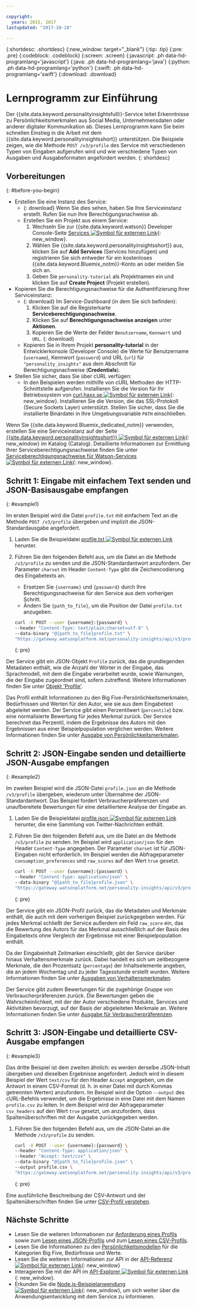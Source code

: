```yaml
---

copyright:
  years: 2015, 2017
lastupdated: "2017-10-18"

---
```


{:shortdesc: .shortdesc}
{:new_window: target="_blank"}
{:tip: .tip}
{:pre: .pre}
{:codeblock: .codeblock}
{:screen: .screen}
{:javascript: .ph data-hd-programlang='javascript'}
{:java: .ph data-hd-programlang='java'}
{:python: .ph data-hd-programlang='python'}
{:swift: .ph data-hd-programlang='swift'}
{:download: .download}

# Lernprogramm zur Einführung

Der {{site.data.keyword.personalityinsightsfull}}-Service leitet Erkenntnisse zu Persönlichkeitsmerkmalen aus Social Media, Unternehmensdaten oder anderer digitaler Kommunikation ab. Dieses Lernprogramm kann Sie beim schnellen Einstieg in die Arbeit mit dem {{site.data.keyword.personalityinsightsshort}} unterstützen. Die Beispiele zeigen, wie die Methode `POST /v3/profile` des Service mit verschiedenen Typen von Eingaben aufgerufen wird und wie verschiedene Typen von Ausgaben und Ausgabeformaten angefordert werden.
{: shortdesc}

## Vorbereitungen
{: #before-you-begin}

- Erstellen Sie eine Instanz des Service:
    - {: download} Wenn Sie dies sehen, haben Sie Ihre Serviceinstanz erstellt. Rufen Sie nun Ihre Berechtigungsnachweise ab.
    - Erstellen Sie ein Projekt aus einem Service:
        1.  Wechseln Sie zur {{site.data.keyword.watson}} Developer Console-Seite [Services ![Symbol für externen Link](../../icons/launch-glyph.svg "Symbol für externen Link")](https://console.{DomainName}/developer/watson/services){: new_window}.
        1.  Wählen Sie {{site.data.keyword.personalityinsightsshort}} aus, klicken Sie auf **Add Services** (Services hinzufügen) und registrieren Sie sich entweder für ein kostenloses {{site.data.keyword.Bluemix_notm}}-Konto an oder melden Sie sich an.
        1.  Geben Sie `personality-tutorial` als Projektnamen ein und klicken Sie auf **Create Project** (Projekt erstellen).
- Kopieren Sie die Berechtigungsnachweise für die Authentifizierung Ihrer Serviceinstanz:
    - {: download} Im Service-Dashboard (in dem Sie sich befinden):
        1.  Klicken Sie auf die Registerkarte **Serviceberechtigungsnachweise**.
        1.  Klicken Sie auf **Berechtigungsnachweise anzeigen** unter **Aktionen**.
        1.  Kopieren Sie die Werte der Felder `Benutzername`, `Kennwort` und `URL`.
        {: download}
    - Kopieren Sie in Ihrem Projekt **personality-tutorial** in der Entwicklerkonsole (Developer Console) die Werte für Benutzername (`username`), Kennwort (`password`) und URL (`url`) für `"personality_insights"` aus dem Abschnitt für Berechtigungsnachweise (**Credentials**).
- Stellen Sie sicher, dass Sie über cURL verfügen:
    - In den Beispielen werden mithilfe von cURL Methoden der HTTP-Schnittstelle aufgerufen. Installieren Sie die Version für Ihr Betriebssystem von [curl.haxx.se ![Symbol für externen Link](../../icons/launch-glyph.svg "Symbol für externen Link")](https://curl.haxx.se/){: new_window}. Installieren Sie die Version, die das SSL-Protokoll (Secure Sockets Layer) unterstützt. Stellen Sie sicher, dass Sie die installierte Binärdatei in Ihre Umgebungsvariable `PATH` einschließen.

<!-- Remove this text after dedicated instances have the Developer Console: begin -->

Wenn Sie {{site.data.keyword.Bluemix_dedicated_notm}} verwenden, erstellen Sie eine Serviceinstanz auf der Seite [{{site.data.keyword.personalityinsightsshort}} ![Symbol für externen Link](../../icons/launch-glyph.svg "Symbol für externen Link")](https://console.{DomainName}/catalog/services/personality-insights/){: new_window} im Katalog (Catalog). Detaillierte Informationen zur Ermittlung Ihrer Serviceberechtigungsnachweise finden Sie unter [Serviceberechtigungsnachweise für Watson-Services ![Symbol für externen Link](../../icons/launch-glyph.svg "Symbol für externen Link")](/docs/services/watson/getting-started-credentials.html#getting-credentials-manually){: new_window}.

<!-- Remove this text after dedicated instances have the Developer Console: end -->

## Schritt 1: Eingabe mit einfachem Text senden und JSON-Basisausgabe empfangen
{: #example1}

Im ersten Beispiel wird die Datei `profile.txt` mit einfachem Text an die Methode `POST /v3/profile` übergeben und implizit die JSON-Standardausgabe angefordert.

1.  Laden Sie die Beispieldatei <a target="_blank" href="https://watson-developer-cloud.github.io/doc-tutorial-downloads/personality-insights/profile.txt" download="profile.txt">profile.txt <img src="../../icons/launch-glyph.svg" alt="Symbol für externen Link" title="Symbol für externen Link" class="style-scope doc-content"></a> herunter.
1.  Führen Sie den folgenden Befehl aus, um die Datei an die Methode `/v3/profile` zu senden und die JSON-Standardantwort anzufordern. Der Parameter `charset` im Header `Content-Type` gibt die Zeichencodierung des Eingabetexts an.
    -   Ersetzen Sie `{username}` und `{password}` durch Ihre Berechtigungsnachweise für den Service aus dem vorherigen Schritt.
    -   Ändern Sie `{path_to_file}`, um die Position der Datei `profile.txt` anzugeben.

    ```bash
    curl -X POST --user {username}:{password} \
    --header "Content-Type: text/plain;charset=utf-8" \
    --data-binary "@{path_to_file}profile.txt" \
    "https://gateway.watsonplatform.net/personality-insights/api/v3/profile?version=2017-10-13"
    ```
    {: pre}

Der Service gibt ein JSON-Objekt `Profile` zurück, das die grundlegenden Metadaten enthält, wie die Anzahl der Wörter in der Eingabe, das Sprachmodell, mit dem die Eingabe verarbeitet wurde, sowie Warnungen, die der Eingabe zugeordnet sind, sofern zutreffend. Weitere Informationen finden Sie unter [Objekt 'Profile'](/docs/services/personality-insights/output.html#outputJSON).

Das Profil enthält Informationen zu den Big Five-Persönlichkeitsmerkmalen, Bedürfnissen und Werten für den Autor, wie sie aus dem Eingabetext abgeleitet werden. Der Service gibt einen Perzentilwert (`percentile`) bzw. eine normalisierte Bewertung für jedes Merkmal zurück. Der Service berechnet das Perzentil, indem die Ergebnisse des Autors mit den Ergebnissen aus einer Beispielpopulation verglichen werden. Weitere Informationen finden Sie unter [Ausgabe von Persönlichkeitsmerkmalen](/docs/services/personality-insights/output.html#traitJSON).

## Schritt 2: JSON-Eingabe senden und detaillierte JSON-Ausgabe empfangen
{: #example2}

Im zweiten Beispiel wird die JSON-Datei `profile.json` an die Methode `/v3/profile` übergeben, wiederum unter Übernahme der JSON-Standardantwort. Das Beispiel fordert Verbraucherpräferenzen und unaufbereitete Bewertungen für eine detailliertere Analyse der Eingabe an.

1.  Laden Sie die Beispieldatei <a target="_blank" href="https://watson-developer-cloud.github.io/doc-tutorial-downloads/personality-insights/profile.json" download="profile.json">profile.json <img src="../../icons/launch-glyph.svg" alt="Symbol für externen Link" title="Symbol für externen Link" class="style-scope doc-content"></a> herunter, die eine Sammlung von Twitter-Nachrichten enthält.
1.  Führen Sie den folgenden Befehl aus, um die Datei an die Methode `/v3/profile` zu senden. Im Beispiel wird `application/json` für den Header `Content-Type` angegeben. Der Parameter `charset` ist für JSON-Eingaben nicht erforderlich. Im Beispiel werden die Abfrageparameter `consumption_preferences` und `raw_scores` auf den Wert `true` gesetzt.

    ```bash
    curl -X POST --user {username}:{password} \
    --header "Content-Type: application/json" \
    --data-binary "@{path_to_file}profile.json" \
    "https://gateway.watsonplatform.net/personality-insights/api/v3/profile?version=2017-10-13&consumption_preferences=true&raw_scores=true"
    ```
    {: pre}

Der Service gibt ein JSON-Profil zurück, das die Metadaten und Merkmale enthält, die auch mit dem vorherigen Beispiel zurückgegeben werden. Für jedes Merkmal schließt der Service außerdem ein Feld `raw_score` ein, das die Bewertung des Autors für das Merkmal ausschließlich auf der Basis des Eingabetexts ohne Vergleich der Ergebnisse mit einer Beispielpopulation enthält.

Da der Eingabeinhalt Zeitmarken einschließt, gibt der Service darüber hinaus Verhaltensmerkmale zurück. Dabei handelt es sich um zeitbezogene Merkmale, die den Prozentsatz (`percentage`) der Inhaltselemente angeben, die an jedem Wochentag und zu jeder Tagesstunde erstellt wurden. Weitere Informationen finden Sie unter [Ausgaben von Verhaltensmerkmalen](/docs/services/personality-insights/output.html#behaviorJSON).

Der Service gibt zudem Bewertungen für die zugehörige Gruppe von Verbraucherpräferenzen zurück. Die Bewertungen geben die Wahrscheinlichkeit, mit der der Autor verschiedene Produkte, Services und Aktivitäten bevorzugt, auf der Basis der abgeleiteten Merkmale an. Weitere Informationen finden Sie unter [Ausgabe für Verbraucherpräferenzen](/docs/services/personality-insights/output.html#preferenceJSON).

## Schritt 3: JSON-Eingabe und detaillierte CSV-Ausgabe empfangen
{: #example3}

Das dritte Beispiel ist dem zweiten ähnlich: es werden derselbe JSON-Inhalt übergeben und dieselben Ergebnisse angefordert. Jedoch wird in diesem Beispiel der Wert `text/csv` für den Header `Accept` angegeben, um die Antwort in einem CSV-Format (d. h. in einer Datei mit durch Kommas getrennten Werten) anzufordern. Im Beispiel wird die Option `--output` des cURL-Befehls verwendet, um die Ergebnisse in eine Datei mit dem Namen `profile.csv` zu leiten. In dem Beispiel wird der Abfrageparameter `csv_headers` auf den Wert `true` gesetzt, um anzufordern, dass Spaltenüberschriften mit der Ausgabe zurückgegeben werden.

1.  Führen Sie den folgenden Befehl aus, um die JSON-Datei an die Methode `/v3/profile` zu senden.

    ```bash
    curl -X POST --user {username}:{password} \
    --header "Content-Type: application/json" \
    --header "Accept: text/csv" \
    --data-binary "@{path_to_file}profile.json" \
    --output profile.csv \
    "https://gateway.watsonplatform.net/personality-insights/api/v3/profile?version=2017-10-13&consumption_preferences=true&raw_scores=true&csv_headers=true"
    ```
    {: pre}

Eine ausführliche Beschreibung der CSV-Antwort und der Spaltenüberschriften finden Sie unter [CSV-Profil verstehen](/docs/services/personality-insights/output-csv.html).

## Nächste Schritte

-   Lesen Sie die weiteren Informationen zur [Anforderung eines Profils](/docs/services/personality-insights/input.html) sowie zum [Lesen eines JSON-Profils](/docs/services/personality-insights/output.html) und zum [Lesen eines CSV-Profils](/docs/services/personality-insights/output-csv.html).
-   Lesen Sie die Informationen zu den [Persönlichkeitsmodellen](/docs/services/personality-insights/models.html) für die Kategorien Big Five, Bedürfnisse und Werte.
-   Lesen Sie die weiteren Informationen zur API in der [API-Referenz ![Symbol für externen Link](../../icons/launch-glyph.svg "Symbol für externen Link")](https://www.ibm.com/watson/developercloud/personality-insights/api/v3/){: new_window}
-   Interagieren Sie mit der API im [API-Explorer ![Symbol für externen Link](../../icons/launch-glyph.svg "Symbol für externen Link")](https://watson-api-explorer.mybluemix.net/apis/personality-insights-v3){: new_window}.
-   Erkunden Sie die [Node.js-Beispielanwendung ![Symbol für externen Link](../../icons/launch-glyph.svg "Symbol für externen Link")](https://github.com/watson-developer-cloud/personality-insights-nodejs){: new_window}, um sich weiter über die Anwendungsentwicklung mit dem Service zu informieren.
